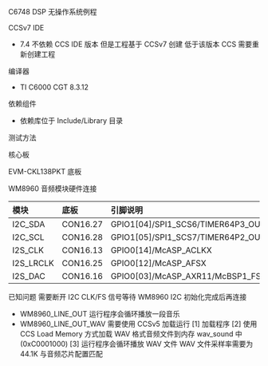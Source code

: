 C6748 DSP 无操作系统例程

CCSv7 IDE
- 7.4 不依赖 CCS IDE 版本 
      但是工程基于 CCSv7 创建 低于该版本 CCS 需要重新创建工程
    
编译器
- TI C6000 CGT 8.3.12

依赖组件
- 依赖库位于 Include/Library 目录

测试方法

核心板


EVM-CKL138PKT 底板

WM8960 音频模块硬件连接

| 模块 | 底板 | 引脚说明 |
| :---- | :---- | :---- |
|I2C_SDA | CON16.27 | GPIO1[04]/SPI1_SCS6/TIMER64P3_OUT12/I2C0_SDA |
|I2C_SCL | CON16.28 | GPIO1[05]/SPI1_SCS7/TIMER64P2_OUT12/I2C0_SCL |
|I2S_CLK | CON16.13 | GPIO0[14]/McASP_ACLKX |
|I2S_LRCLK | CON16.25 | GPIO0[12]/McASP_AFSX |
|I2S_DAC | CON16.16 | GPIO0[03]/McASP_AXR11/McBSP1_FSX1 |

已知问题 需要断开 I2C CLK/FS 信号等待 WM8960 I2C 初始化完成后再连接

- WM8960_LINE_OUT      运行程序会循环播放一段音乐
- WM8960_LINE_OUT_WAV  需要使用 CCSv5 加载运行
                       [1] 加载程序
			           [2] 使用 CCS Load Memory 方式加载 WAV 格式音频文件到内存 wav_sound 中(0xC0001000)
			           [3] 运行程序会循环播放 WAV 文件
					   WAV 文件采样率需要为 44.1K 与音频芯片配置匹配